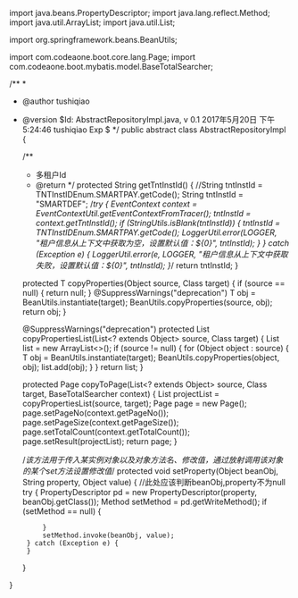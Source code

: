 
import java.beans.PropertyDescriptor;
import java.lang.reflect.Method;
import java.util.ArrayList;
import java.util.List;

import org.springframework.beans.BeanUtils;

import com.codeaone.boot.core.lang.Page;
import com.codeaone.boot.mybatis.model.BaseTotalSearcher;

/**
 * 
 * @author tushiqiao
 * @version $Id: AbstractRepositoryImpl.java, v 0.1 2017年5月20日 下午5:24:46 tushiqiao Exp $
 */
public abstract class AbstractRepositoryImpl {


    /**
     * 多租户Id
     * @return
     */
    protected String getTntInstId() {
        //String tntInstId = TNTInstIDEnum.SMARTPAY.getCode();
        String tntInstId = "SMARTDEF";
        /*try {
            EventContext context = EventContextUtil.getEventContextFromTracer();
            tntInstId = context.getTntInstId();
            if (StringUtils.isBlank(tntInstId)) {
                tntInstId = TNTInstIDEnum.SMARTPAY.getCode();
                LoggerUtil.error(LOGGER, "租户信息从上下文中获取为空，设置默认值：${0}", tntInstId);
            }
        } catch (Exception e) {
            LoggerUtil.error(e, LOGGER, "租户信息从上下文中获取失败，设置默认值：${0}", tntInstId);
        }*/
        return tntInstId;
    }
    
    protected <T> T copyProperties(Object source, Class<T> target) {
        if (source == null) {
            return null;
        }
        @SuppressWarnings("deprecation")
        T obj = BeanUtils.instantiate(target);
        BeanUtils.copyProperties(source, obj);
        return obj;
    }

    @SuppressWarnings("deprecation")
    protected <T> List<T> copyPropertiesList(List<? extends Object> source, Class<T> target) {
        List<T> list = new ArrayList<>();
        if (source != null) {
            for (Object object : source) {
                T obj = BeanUtils.instantiate(target);
                BeanUtils.copyProperties(object, obj);
                list.add(obj);
            }
        }
        return list;
    }
    
    protected <T> Page<T> copyToPage(List<? extends Object> source, Class<T> target,
                                     BaseTotalSearcher context) {
        List<T> projectList = copyPropertiesList(source, target);
        Page<T> page = new Page<T>();
        page.setPageNo(context.getPageNo());
        page.setPageSize(context.getPageSize());
        page.setTotalCount(context.getTotalCount());
        page.setResult(projectList);
        return page;
    }
    
    /*该方法用于传入某实例对象以及对象方法名、修改值，通过放射调用该对象的某个set方法设置修改值*/
    protected void setProperty(Object beanObj, String property, Object value) {
        //此处应该判断beanObj,property不为null
        try {
            PropertyDescriptor pd = new PropertyDescriptor(property, beanObj.getClass());
            Method setMethod = pd.getWriteMethod();
            if (setMethod == null) {

            }
            setMethod.invoke(beanObj, value);
        } catch (Exception e) {
        }
    }

}